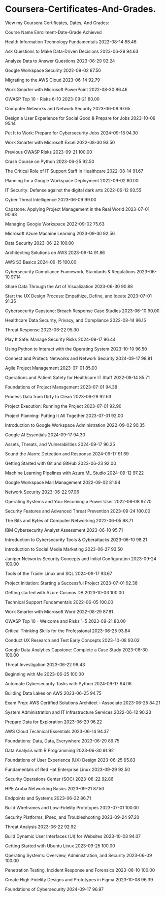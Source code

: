 # Coursera-Certificates-And-Grades.

View my Coursera Certificates, Dates, And Grades:

Course Name	Enrollment-Date-Grade Achieved

Health Information Technology Fundamentals	2022-08-14	88.46

Ask Questions to Make Data-Driven Decisions	2023-06-29	94.63

Analyze Data to Answer Questions	2023-06-29	92.24

Google Workspace Security	2022-09-02	87.50

Migrating to the AWS Cloud	2023-06-14	92.79

Work Smarter with Microsoft PowerPoint	2022-08-30	86.46

OWASP Top 10 - Risks 6-10	2023-09-21	80.00

Computer Networks and Network Security	2023-06-09	97.65

Design a User Experience for Social Good & Prepare for Jobs	2023-10-09	95.14

Put It to Work: Prepare for Cybersecurity Jobs	2024-09-18 94.30

Work Smarter with Microsoft Excel	2022-08-30	93.50

Previous OWASP Risks	2023-09-21	100.00

Crash Course on Python	2023-06-25	92.50

The Critical Role of IT Support Staff in Healthcare	2022-08-14	91.67

Planning for a Google Workspace Deployment	2022-09-02	80.00

IT Security: Defense against the digital dark arts	2022-06-12	93.55

Cyber Threat Intelligence	2023-06-09	99.00

Capstone: Applying Project Management in the Real World	2023-07-01	90.63

Managing Google Workspace	2022-09-02	75.63

Microsoft Azure Machine Learning	2023-09-30	92.56

Data Security	2023-06-22	100.00

Architecting Solutions on AWS	2023-06-14	91.86

AWS S3 Basics	2024-09-15	100.00

Cybersecurity Compliance Framework, Standards & Regulations	2023-06-10	97.14

Share Data Through the Art of Visualization	2023-06-30	90.88

Start the UX Design Process: Empathize, Define, and Ideate	2023-07-01	91.35

Cybersecurity Capstone: Breach Response Case Studies	2023-06-10	90.00

Healthcare Data Security, Privacy, and Compliance	2022-08-14	96.15

Threat Response	2023-06-22	95.00

Play It Safe: Manage Security Risks	2024-09-17	96.44

Using Python to Interact with the Operating System	2023-10-10	96.50

Connect and Protect: Networks and Network Security	2024-09-17	98.81

Agile Project Management	2023-07-01	85.00

Operations and Patient Safety for Healthcare IT Staff	2022-08-14	85.71

Foundations of Project Management	2023-07-01	94.38

Process Data from Dirty to Clean	2023-06-29	92.63

Project Execution: Running the Project	2023-07-01	92.90

Project Planning: Putting It All Together	2023-07-01	92.00

Introduction to Google Workspace Administration	2022-09-02	90.35

Google AI Essentials	2024-09-17	94.30

Assets, Threats, and Vulnerabilities	2024-09-17	96.25

Sound the Alarm: Detection and Response	2024-09-17	91.69

Getting Started with Git and GitHub	2023-06-23	92.00

Machine Learning Pipelines with Azure ML Studio	2024-09-12	97.22

Google Workspace Mail Management	2022-09-02	81.94

Network Security	2023-06-22	97.06

Operating Systems and You: Becoming a Power User	2022-06-08	97.70

Security Features and Advanced Threat Prevention	2023-09-24	100.00

The Bits and Bytes of Computer Networking	2022-06-05	98.71

IBM Cybersecurity Analyst Assessment	2023-06-10	95.71

Introduction to Cybersecurity Tools & Cyberattacks	2023-06-10	98.21

Introduction to Social Media Marketing	2023-06-27	93.50

Juniper Networks Security Concepts and Initial Configuration	2023-09-24	100.00

Tools of the Trade: Linux and SQL	2024-09-17	93.67

Project Initiation: Starting a Successful Project	2023-07-01	92.38

Getting started with Azure Cosmos DB	2023-10-03	100.00

Technical Support Fundamentals	2022-06-05	100.00

Work Smarter with Microsoft Word	2022-08-29	87.81

OWASP Top 10 - Welcome and Risks 1-5	2023-09-21	80.00

Critical Thinking Skills for the Professional	2023-06-25	93.84

Conduct UX Research and Test Early Concepts	2023-10-08	93.02

Google Data Analytics Capstone: Complete a Case Study	2023-06-30	100.00

Threat Investigation	2023-06-22	96.43

Beginning with Me	2023-06-25	100.00

Automate Cybersecurity Tasks with Python	2024-09-17	94.06

Building Data Lakes on AWS	2023-06-25	94.75

Exam Prep: AWS Certified Solutions Architect - Associate	2023-06-25	84.21

System Administration and IT Infrastructure Services	2022-06-12	90.23

Prepare Data for Exploration	2023-06-29	96.22

AWS Cloud Technical Essentials	2023-06-14	94.37

Foundations: Data, Data, Everywhere	2023-06-29	89.75

Data Analysis with R Programming	2023-06-30	91.92

Foundations of User Experience (UX) Design	2023-06-25	95.83

Fundamentals of Red Hat Enterprise Linux	2023-09-29	92.50

Security Operations Center (SOC)	2023-06-22	92.86

HPE Aruba Networking Basics	2023-09-21	87.50

Endpoints and Systems	2023-06-22	86.71

Build Wireframes and Low-Fidelity Prototypes	2023-07-01	100.00

Security Platforms, IPsec, and Troubleshooting	2023-09-24	97.20

Threat Analysis	2023-06-22	92.92

Build Dynamic User Interfaces (UI) for Websites	2023-10-08	94.07

Getting Started with Ubuntu Linux	2023-09-25	100.00

Operating Systems: Overview, Administration, and Security	2023-06-09	100.00

Penetration Testing, Incident Response and Forensics	2023-06-10	100.00

Create High-Fidelity Designs and Prototypes in Figma	2023-10-08	96.39

Foundations of Cybersecurity	2024-09-17	96.97
